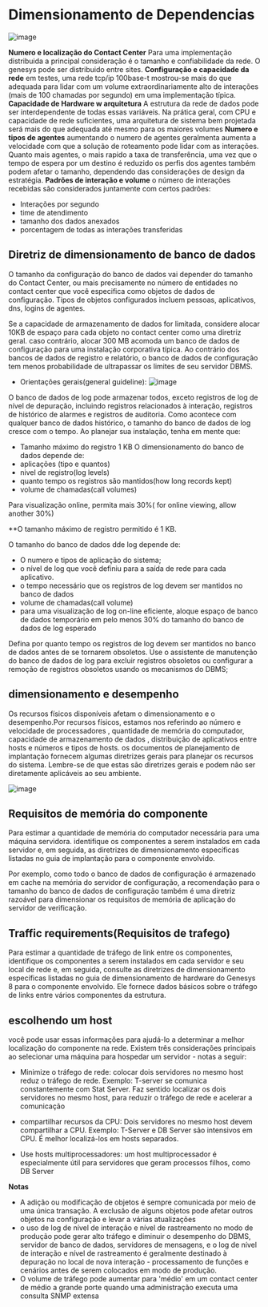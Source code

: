 # Dimensionamento de Dependencias
![image](https://user-images.githubusercontent.com/52088444/151961586-40a84aeb-4ef5-4d55-a499-6e3b02c144f0.png)
         
**Numero e localização do Contact Center** Para uma implementação distribuida a principal consideração é o tamanho e confiabilidade da rede. O genesys pode ser distribuido entre sites.
**Configuração e capacidade da rede**  em testes, uma rede tcp/ip 100base-t mostrou-se mais do que adequada para lidar com um volume extraordinariamente alto de interações (mais de 100 chamadas por segundo) em uma implementação típica.
**Capacidade de Hardware w arquitetura** A estrutura da rede de dados pode ser interdependente de todas essas variáveis. Na prática geral, com CPU e capacidade de rede suficientes, uma arquitetura de sistema bem projetada será mais do que adequada até mesmo para os maiores volumes
**Numero e tipos de agentes** aumentando o numero de agentes geralmenta aumenta a velocidade com que a solução de roteamento pode lidar com as interações. Quanto mais agentes, o mais rapido a taxa de transferência, uma vez que o tempo de espera por um destino é reduzido os perfis dos agentes também podem afetar o tamanho, dependendo das considerações de design da estratégia.
**Padrões de interação e volume**  o número de interações recebidas são considerados juntamente com certos padrões: 
- Interações por segundo
- time de atendimento
- tamanho dos dados anexados
- porcentagem de todas as interações transferidas

## Diretriz de dimensionamento de banco de dados

O tamanho da configuração do banco de dados vai depender do tamanho do Contact Center, ou mais precisamente no número de entidades no contact center que você especifica como objetos de dados de configuração. Tipos de objetos configurados incluem pessoas, aplicativos, dns, logins de agentes.

Se a capacidade de armazenamento de dados for limitada, considere alocar 10KB de espaço para cada objeto no contact center como uma diretriz geral. 
caso contrário, alocar 300 MB acomoda um banco de dados de configuração para uma instalação corporativa típica. Ao contrário dos bancos de dados de registro e relatório, o banco de dados de configuração tem menos probabilidade de ultrapassar os limites de seu servidor DBMS.

- Orientações gerais(general guideline):
![image](https://user-images.githubusercontent.com/52088444/151965968-f01452ec-e5ec-4008-bb93-2519a1740371.png)

O banco de dados de log pode armazenar todos, exceto registros de log de nível de depuração, incluindo registros relacionados à interação, registros de histórico de alarmes e registros de auditoria. Como acontece com qualquer banco de dados histórico, o tamanho do banco de dados de log cresce com o tempo. Ao planejar sua instalação, tenha em mente que:

- Tamanho máximo do registro 1 KB
O dimensionamento do banco de dados depende de:
- aplicações (tipo e quantos)
- nivel de registro(log levels)
- quanto tempo os registros são mantidos(how long records kept)
- volume de chamadas(call volumes)

Para visualização online, permita mais 30%( for online viewing, allow another 30%)

**O tamanho máximo de registro permitido é 1 KB.

O tamanho do banco de dados dde log depende de:
- O numero e tipos de aplicação do sistema;
- o nível de log que você definiu para a saída de rede para cada aplicativo.
- o tempo necessário que os registros de log devem ser mantidos no banco de dados
- volume de chamadas(call volume)
- para uma visualização de log on-line eficiente, aloque espaço de banco de dados temporário em pelo menos 30% do tamanho do banco de dados de log esperado

Defina por quanto tempo os registros de log devem ser mantidos no banco de dados antes de se tornarem obsoletos. Use o assistente de manutenção do banco de dados de log para excluir registros obsoletos ou configurar a remoção de registros obsoletos usando os mecanismos do DBMS;

## dimensionamento e desempenho


Os recursos físicos disponíveis afetam o dimensionamento e o desempenho.Por recursos físicos, estamos nos referindo ao número e velocidade de processadores , quantidade de memória do computador, capacidade de armazenamento de dados , distribuição de aplicativos entre hosts e números e tipos de hosts.
os documentos de planejamento de implantação fornecem algumas diretrizes gerais para planejar os recursos do sistema. Lembre-se de que estas são diretrizes gerais e podem não ser diretamente aplicáveis ao seu ambiente.

![image](https://user-images.githubusercontent.com/52088444/151968824-74b554fb-19b5-497f-b5de-ca4c0c1ae57d.png)

## Requisitos de memória do componente

Para estimar a quantidade de memória do computador necessária para uma máquina servidora. identifique os componentes a serem instalados em cada servidor e, em seguida, as diretrizes de dimensionamento específicas listadas no guia de implantação para o componente envolvido.

Por exemplo, como todo o banco de dados de configuração é armazenado em cache na memória do servidor de configuração, a recomendação para o tamanho do banco de dados de configuração também é uma diretriz razoável para dimensionar os requisitos de memória de aplicação do servidor de verificação.


## Traffic requirements(Requisitos de trafego)

Para estimar a quantidade de tráfego de link entre os componentes, identifique os componentes a serem instalados em cada servidor e seu local de rede e, em seguida, consulte as diretrizes de dimensionamento específicas listadas no guia de dimensionamento de hardware do Genesys 8 para o componente envolvido. Ele fornece dados básicos sobre o tráfego de links entre vários componentes da estrutura.

## escolhendo um host

você pode usar essas informações para ajudá-lo a determinar a melhor localização do componente na rede.
Existem três considerações principais ao selecionar uma máquina para hospedar um servidor - notas a seguir:

- Minimize o tráfego de rede: colocar dois servidores no mesmo host reduz o tráfego de rede. Exemplo: T-server se comunica constantemente com Stat Server. Faz sentido localizar os dois servidores no mesmo host, para reduzir o tráfego de rede e acelerar a comunicação

- compartilhar recursos da CPU: Dois servidores no mesmo host devem compartilhar a CPU. Exemplo: T-Server e DB Server são intensivos em CPU. É melhor localizá-los em hosts separados.


- Use hosts multiprocessadores: um host multiprocessador é especialmente útil para servidores que geram processos filhos, como DB Server

**Notas**
- A adição ou modificação de objetos é sempre comunicada por meio de uma única transação. A exclusão de alguns objetos pode afetar outros objetos na configuração e levar a várias atualizações
- o uso de log de nível de interação e nível de rastreamento no modo de produção pode gerar alto tráfego e diminuir o desempenho do DBMS, servidor de banco de dados, servidores de mensagens, e o log de nível de interação e nível de rastreamento é geralmente destinado à depuração no local de nova interação - processamento de funções e cenários antes de serem colocados em modo de produção.
- O volume de tráfego pode aumentar para 'médio' em um contact center de médio a grande porte quando uma administração executa uma consulta SNMP extensa
